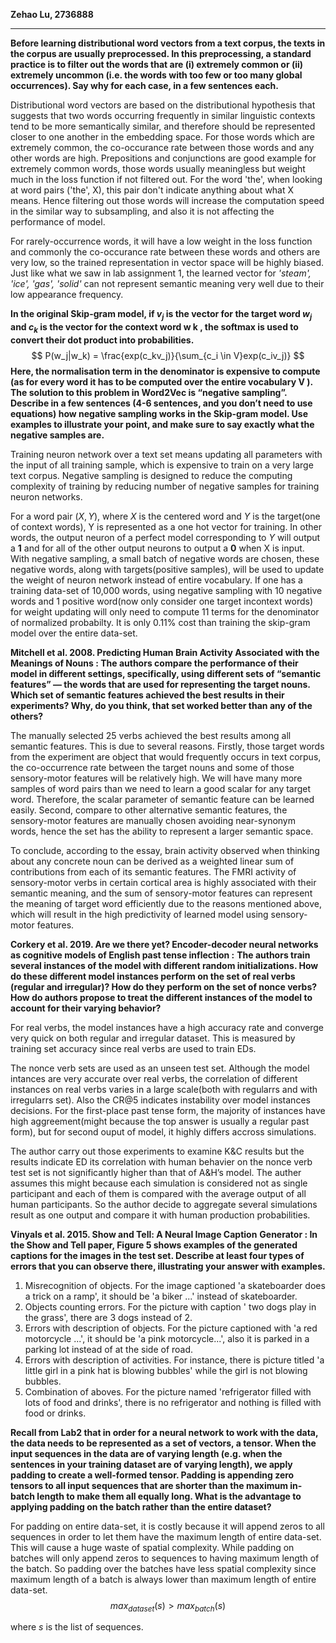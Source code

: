**Zehao Lu, 2736888**

-----

**Before learning distributional word vectors from a text corpus, the texts in the corpus are usually preprocessed. In this preprocessing, a standard practice is to filter out the words that are (i) extremely common or (ii) extremely uncommon (i.e. the words with too few or too many global occurrences). Say why for each case, in a few sentences each.**

Distributional word vectors are based on the distributional hypothesis that suggests that two words occurring frequently in similar linguistic contexts tend to be more semantically similar, and therefore should be represented closer to one another in the embedding space. For those words which are extremely common, the co-occurance rate between those words and any other words are high. Prepositions and conjunctions are good example for extremely common words, those words usually meaningless but weight much in the loss function if not filtered out. For the word 'the', when looking at word pairs ('the', X), this pair don't indicate anything about what X means. Hence filtering out those words will increase the computation speed in the similar way to subsampling, and also it is not affecting the performance of model.

For rarely-occurrence words, it will have a low weight in the loss function and commonly the co-occurance rate between these words and others are very low, so the trained representation in vector space will be highly biased. Just like what we saw in lab assignment 1, the learned vector for *'steam', 'ice', 'gas', 'solid'* can not represent semantic meaning very well due to their low appearance frequency.



**In the original Skip-gram model, if $v_j$ is the vector for the target word $w_j$ and $c_k$ is the vector for the context word w k , the softmax is used to convert their dot product into probabilities.**
$$
P(w_j|w_k) = \frac{exp(c_kv_j)}{\sum_{c_i \in V}exp(c_iv_j)}
$$
**Here, the normalisation term in the denominator is expensive to compute (as for every word it has to be computed over the entire vocabulary V ). The solution to this problem in Word2Vec is “negative sampling”. Describe in a few sentences (4-6 sentences, and you don’t need to use**
**equations) how negative sampling works in the Skip-gram model. Use examples to illustrate your point, and make sure to say exactly what the negative samples are.**

Training neuron network over a text set means updating all parameters with the input of all training sample, which is expensive to train on a very large text corpus. Negative sampling is designed to reduce the computing complexity of training by reducing number of negative samples for training neuron networks.

For a word pair $(X, Y)$, where $X$ is the centered word and $Y$ is the target(one of context words), Y is represented as a one hot vector for training. In other words, the output neuron of a perfect model corresponding to $Y$ will output a **1** and for all of the other output neurons to output a **0** when X is input. With negative sampling, a small batch of negative words are chosen, these negative words, along with targets(positive samples), will be used to update the weight of neuron network instead of entire vocabulary. If one has a training data-set of 10,000 words, using negative sampling with 10 negative words and 1 positive word(now only consider one target incontext words) for weight updating will only need to compute 11 terms for the denominator of normalized probabilty. It is only 0.11% cost than training the skip-gram model over the entire data-set.



**Mitchell et al. 2008. Predicting Human Brain Activity Associated with the Meanings of Nouns : The authors compare the performance of their model in different settings, specifically, using different sets of “semantic features” — the words that are used for representing the target nouns. Which set of semantic features achieved the best results in their experiments? Why, do you think, that set worked better than any of the others?**

The manually selected 25 verbs achieved the best results among all semantic features. This is due to several reasons. Firstly, those target words from the experiment are object that would frequently occurs in text corpus, the co-occurrence rate between the target nouns and some of those sensory-motor features will be relatively high. We will have many more samples of word pairs than we need to learn a good scalar for any target word. Therefore, the scalar parameter of semantic feature can be learned easily. Second, compare to other alternative semantic features, the sensory-motor features are manually chosen avoiding near-synonym words, hence the set has the ability to represent a larger semantic space. 

To conclude, according to the essay, brain activity observed when thinking about any concrete noun can be derived as a weighted linear sum of contributions from each of its semantic features. The FMRI activity of sensory-motor verbs in certain cortical area is highly associated with their semantic meaning, and the sum of sensory-motor features can represent the meaning of target word efficiently due to the reasons mentioned above, which will result in the high predictivity of learned model using  sensory-motor features.



**Corkery et al. 2019. Are we there yet? Encoder-decoder neural networks as cognitive models of English past tense inflection :**
**The authors train several instances of the model with different random initializations. How do these different model instances perform on the set of real verbs (regular and irregular)? How do they perform on the set of nonce verbs? How do authors propose to treat the different instances of the model to account for their varying behavior?**

For real verbs, the model instances have a high accuracy rate and converge very quick on both regular and irregular dataset. This is measured by training set accuracy since real verbs are used to train EDs.

The nonce verb sets are used as an unseen test set. Although the model intances are very accurate over real verbs, the correlation of different instances on real verbs varies in a large scale(both with regularrs and with irregularrs set). Also the CR@5 indicates instability over model instances decisions. For the first-place past tense form, the majority of instances have high aggreement(might because the top answer is usually a regular past form), but for second ouput of model, it highly differs accross simulations.

The author carry out those experiments to examine K&C results but the results indicate ED its correlation with human behavier on the nonce verb test set is not significantly higher than that of A&H’s model. The auther assumes this might because each simulation is considered not as single participant and each of them is compared with the average output of all human participants. So the author decide to aggregate several simulations result as one output and compare it with human production probabilities.



**Vinyals et al. 2015. Show and Tell: A Neural Image Caption**
**Generator : In the Show and Tell paper, Figure 5 shows examples of the generated captions for the images in the test set. Describe at least four types of errors that you can observe there, illustrating your answer with examples.**

1. Misrecognition of objects. For the image captioned 'a skateboarder does a trick on a ramp', it should be 'a biker ...' instead of skateboarder.
2. Objects counting errors. For the picture with caption ' two dogs play in the grass', there are 3 dogs instead of 2.
3. Errors with description of objects. For the picture captioned with 'a red motorcycle ...', it should be 'a pink motorcycle...', also it is parked in a parking lot instead of at the side of road.
4. Errors with description of activities. For instance, there is picture titled 'a little girl in a pink hat is blowing bubbles' while the girl is not blowing bubbles.
5. Combination of aboves. For the picture named 'refrigerator filled with lots of food and drinks', there is no refrigerator and nothing is filled with food or drinks.





**Recall from Lab2 that in order for a neural network to work with the data, the data needs to be represented as a set of vectors, a tensor. When the input sequences in the data are of varying length (e.g. when the sentences in your training dataset are of varying length), we apply padding to create a well-formed tensor. Padding is appending zero tensors to all input sequences that are shorter than the maximum in-batch length to make them all equally long. What is the advantage to applying padding on the batch rather than the entire dataset?**

For padding on entire data-set, it is costly because it will append zeros to all sequences in order to let them have the maximum length of entire data-set. This will cause a huge waste of spatial complexity. While padding on batches will only append zeros to sequences to having maximum length of the batch. So padding over the batches have less spatial complexity since maximum length of a batch is always lower than maximum length of entire data-set.
$$
max_{dataset}(s) > max_{batch}(s)
$$

where $s$ is the list of sequences.
